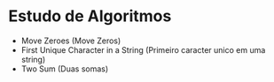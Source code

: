 # Estudo de Algoritmos

- Move Zeroes (Move Zeros)
- First Unique Character in a String (Primeiro caracter unico em uma string)
- Two Sum (Duas somas)

